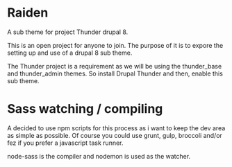 # Raiden
A sub theme for project Thunder drupal 8.

This is an open project for anyone to join. The purpose of it is to expore the setting up and use of a drupal 8 sub theme.

The Thunder project is a requirement as we will be using the thunder_base and thunder_admin themes. So install Drupal Thunder and then, enable this sub theme.

# Sass watching / compiling
A decided to use npm scripts for this process as i want to keep the dev area as simple as possible. Of course you could use grunt, gulp, broccoli and/or fez if you prefer a javascript task runner. 

node-sass is the compiler and nodemon is used as the watcher.

